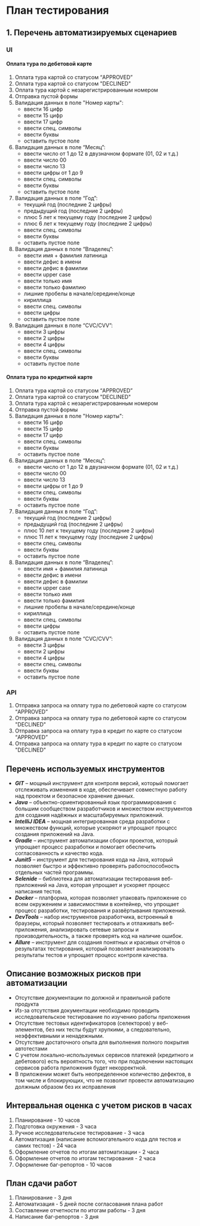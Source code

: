 # План тестирования

## 1. Перечень автоматизируемых сценариев
### UI
#### Оплата тура по дебетовой карте
1. Оплата тура картой со статусом “APPROVED”
2. Оплата тура картой со статусом "DECLINED"
3. Оплата тура картой с незарегистрированным номером
4. Отправка пустой формы
5. Валидация данных в поле "Номер карты":
    - ввести 16 цифр
    - ввести 15 цифр
    - ввести 17 цифр
    - ввести спец. символы
    - ввести буквы
    - оставить пустое поле
6. Валидация данных в поле “Месяц”:
    - ввести число от 1 до 12 в двузначном формате (01, 02 и т.д.)
    - ввести число 00
    - ввести число 13
    - ввести цифры от 1 до 9
    - ввести спец. символы
    - ввести буквы
    - оставить пустое поле
7. Валидация данных в поле “Год”:
    - текущий год (последние 2 цифры)
    - предыдущий год (последние 2 цифры)
    - плюс 5 лет к текущему году (последние 2 цифры)
    - плюс 6 лет к текущему году (последние 2 цифры)
    - ввести спец. символы
    - ввести буквы
    - оставить пустое поле
8. Валидация данных в поле “Владелец”:
    - ввести имя + фамилия латиница
    - ввести дефис в имени
    - ввести дефис в фамилии
    - ввести upper case
    - ввести только имя
    - ввести только фамилию
    - лишние пробелы в начале/середине/конце
    - кириллица
    - ввести спец. символы
    - ввести цифры
    - оставить пустое поле
9. Валидация данных в поле “CVC/CVV”:
    - ввести 3 цифры
    - ввести 2 цифры
    - ввести 4 цифры
    - ввести спец. символы
    - ввести буквы
    - оставить пустое поле

#### Оплата тура по кредитной карте
1. Оплата тура картой со статусом “APPROVED”
2. Оплата тура картой со статусом "DECLINED"
3. Оплата тура картой с незарегистрированным номером
4. Отправка пустой формы
5. Валидация данных в поле "Номер карты":
    - ввести 16 цифр
    - ввести 15 цифр
    - ввести 17 цифр
    - ввести спец. символы
    - ввести буквы
    - оставить пустое поле
6. Валидация данных в поле “Месяц”:
    - ввести число от 1 до 12 в двузначном формате (01, 02 и т.д.)
    - ввести число 00
    - ввести число 13
    - ввести цифры от 1 до 9
    - ввести спец. символы
    - ввести буквы
    - оставить пустое поле
7. Валидация данных в поле “Год”:
    - текущий год (последние 2 цифры)
    - предыдущий год (последние 2 цифры)
    - плюс 10 лет к текущему году (последние 2 цифры)
    - плюс 11 лет к текущему году (последние 2 цифры)
    - ввести спец. символы
    - ввести буквы
    - оставить пустое поле
8. Валидация данных в поле “Владелец”:
    - ввести имя + фамилия латиница
    - ввести дефис в имени
    - ввести дефис в фамилии
    - ввести upper case
    - ввести только имя
    - ввести только фамилия
    - лишние пробелы в начале/середине/конце
    - кириллица
    - ввести спец. символы
    - ввести цифры
    - оставить пустое поле
9. Валидация данных в поле “CVC/CVV”:
    - ввести 3 цифры
    - ввести 2 цифры
    - ввести 4 цифры
    - ввести спец. символы
    - ввести буквы
    - оставить пустое поле

### API
1. Отправка запроса на оплату тура по дебетовой карте со статусом “APPROVED”
2. Отправка запроса на оплату тура по дебетовой карте со статусом "DECLINED"
3. Отправка запроса на оплату тура в кредит по карте со статусом “APPROVED”
4. Отправка запроса на оплату тура в кредит по карте со статусом "DECLINED"

## Перечень используемых инструментов

- ***GIT*** – мощный инструмент для контроля версий, который помогает отслеживать изменения в коде, обеспечивает
  совместную работу над проектом и безопасное хранение данных.
- ***Java*** – объектно-ориентированный язык программирования с большим сообществом разработчиков и множеством
  инструментов для создания надёжных и масштабируемых приложений.
- ***IntelliJ IDEA*** – мощная интегрированная среда разработки с множеством функций, которые ускоряют и упрощают
  процесс создания приложений на Java.
- ***Gradle*** – инструмент автоматизации сборки проектов, который упрощает процесс разработки и помогает обеспечить
  согласованность и качество кода.
- ***Junit5*** – инструмент для тестирования кода на Java, который позволяет быстро и эффективно проверять
  работоспособность отдельных частей программы.
- ***Selenide*** – библиотека для автоматизации тестирования веб-приложений на Java, которая упрощает и ускоряет процесс
  написания тестов.
- ***Docker*** – платформа, которая позволяет упаковать приложение со всем окружением и зависимостями в контейнер, что
  упрощает процесс разработки, тестирования и развёртывания приложений.
- ***DevTools*** – набор инструментов разработчика, встроенный в браузеры, который позволяет тестировать и отлаживать
  веб-приложения, анализировать сетевые запросы и производительность, а также проверять код на наличие ошибок.
- ***Allure*** – инструмент для создания понятных и красивых отчётов о результатах тестирования, который позволяет
  анализировать результаты тестов и упрощает процесс контроля качества.

## Описание возможных рисков при автоматизации

- Отсутствие документации по должной и правильной работе продукта
- Из-за отсутствия документации необходимо проводить исследовательское тестирование по изучению работы приложения
- Отсутствие тестовых идентификаторов (селекторов) у веб-элементов, без них тесты будут хрупкими, а следовательно,
  неэффективными и ненадежными.
- Отсутствие достаточного опыта для выполнения полного покрытия автотестами
- С учетом локально-используемых сервисов платежей (кредитного и дебетового) есть вероятность того, что при подключении
  настоящих сервисов работа приложения будет некорректной.
- В приложении может быть неопределенное количество дефектов, в том числе и блокирующих, что не позволит провести
  автоматизацию должным образом без их исправления

## Интервальная оценка с учетом рисков в часах

1. Планирование - 10 часов
2. Подготовка окружения - 3 часа
3. Ручное исследовательское тестирование - 3 часа
4. Автоматизация (написание вспомогательного кода для тестов и самих тестов) - 24 часа
5. Оформление отчетов по итогам автоматизации - 2 часа
6. Оформление отчетов по итогам тестирования - 2 часа
7. Оформление баг-репортов - 10 часов

## План сдачи работ

1. Планирование - 3 дня
2. Автоматизация - 5 дней после согласования плана работ 
3. Составление отчетности по итогам работы - 3 дня 
4. Написание баг-репортов - 3 дня 